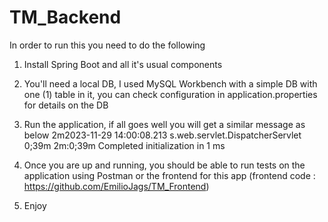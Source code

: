 # TM_Backend
 
In order to run this you need to do the following

1. Install Spring Boot and all it's usual components
2. You'll need a local DB, I used MySQL Workbench with a simple DB with one (1) table in it, you can check configuration in application.properties for details on the DB
3. Run the application, if all goes well you will get a similar message as below
   2m2023-11-29 14:00:08.213 s.web.servlet.DispatcherServlet       0;39m 2m:0;39m Completed initialization in 1 ms

4. Once you are up and running, you should be able to run tests on the application using Postman or the frontend for this app (frontend code : https://github.com/EmilioJags/TM_Frontend)
5. Enjoy
